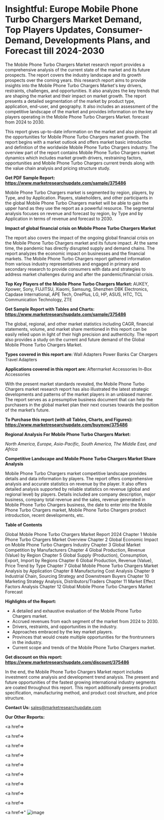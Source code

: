 # Insightful: Europe Mobile Phone Turbo Chargers Market Demand, Top Players Updates, Consumer-Demand, Developments Plans, and Forecast till 2024-2030

The Mobile Phone Turbo Chargers Market research report provides a comprehensive analysis of the current state of the market and its future prospects. The report covers the industry landscape and its growth prospects over the coming years. this research report aims to provide insights into the Mobile Phone Turbo Chargers Market's key drivers, restraints, challenges, and opportunities. It also analyzes the key trends that are shaping the market and their impact on market growth. The report presents a detailed segmentation of the market by product type, application, end-user, and geography. It also includes an assessment of the competitive landscape of the market and provides information on the key players operating in the Mobile Phone Turbo Chargers Market. forecast from 2024 to 2030.

This report gives up-to-date information on the market and also pinpoint all the opportunities for Mobile Phone Turbo Chargers market growth. The report begins with a market outlook and offers market basic introduction and definition of the worldwide Mobile Phone Turbo Chargers industry. The overview part of the report contains Mobile Phone Turbo Chargers market dynamics which includes market growth drivers, restraining factors, opportunities and Mobile Phone Turbo Chargers current trends along with the value chain analysis and pricing structure study.

<strong><b>Get PDF Sample Report: <a href=https://www.marketresearchupdate.com/sample/375486>https://www.marketresearchupdate.com/sample/375486</a></b></strong>

Mobile Phone Turbo Chargers market is segmented by region, players, by Type, and by Application. Players, stakeholders, and other participants in the global Mobile Phone Turbo Chargers market will be able to gain the upper hand as they use the report as a powerful resource. The segmental analysis focuses on revenue and forecast by region, by Type and by Application in terms of revenue and forecast to 2030.

<strong><b>Impact of global financial crisis on Mobile Phone Turbo Chargers Market</b></strong>

The report also covers the impact of the ongoing global financial crisis on the Mobile Phone Turbo Chargers market and its future impact. At the same time, the pandemic has directly disrupted supply and demand chains. The report analyzes the economic impact on businesses and the financial markets. The Mobile Phone Turbo Chargers report gathered information from various industry representatives and engaged in primary and secondary research to provide consumers with data and strategies to address market challenges during and after the pandemic/financial crisis.

<strong><b>Top Key Players of the Mobile Phone Turbo Chargers Market:
</b></strong>AUKEY, Xpower, Sony, FUJITSU, Xiaomi, Samsung, Shenzhen DBK Electronics, Capdase International, APE Tech, OnePlus, LG, HP, ASUS, HTC, TCL Communication Technology, ZTE<strong><b>
</b></strong>

<strong><b>Get Sample Report with Tables and Charts: <a href=https://www.marketresearchupdate.com/sample/375486>https://www.marketresearchupdate.com/sample/375486</a></b></strong>

The global, regional, and other market statistics including CAGR, financial statements, volume, and market share mentioned in this report can be easily relied upon in light of their high precision and authenticity. The report also provides a study on the current and future demand of the Global Mobile Phone Turbo Chargers Market.

<strong><b>Types covered in this report are:
</b></strong>Wall Adapters
Power Banks
Car Chargers
Travel Adapters<strong><b>
</b></strong>

<strong><b>Applications covered in this report are:
</b></strong>Aftermarket Accessories
In-Box Accessories<strong><b>
</b></strong>

With the present market standards revealed, the Mobile Phone Turbo Chargers market research report has also illustrated the latest strategic developments and patterns of the market players in an unbiased manner. The report serves as a presumptive business document that can help the purchasers in the global market plan their next courses towards the position of the market’s future.

<strong><b>To Purchase this report (with all Tables, Charts, and Figures): <a href=https://www.marketresearchupdate.com/buynow/375486>https://www.marketresearchupdate.com/buynow/375486</a></b></strong>

<strong><b>Regional Analysis For Mobile Phone Turbo Chargers Market:</b></strong>

<em><i>North America, Europe, Asia-Pacific, South America, The Middle East, and Africa</i></em>

<strong><b>Competitive Landscape and Mobile Phone Turbo Chargers Market Share Analysis</b></strong>

Mobile Phone Turbo Chargers market competitive landscape provides details and data information by players. The report offers comprehensive analysis and accurate statistics on revenue by the player. It also offers detailed analysis supported by reliable statistics on revenue (global and regional level) by players. Details included are company description, major business, company total revenue and the sales, revenue generated in Mobile Phone Turbo Chargers business, the date to enter into the Mobile Phone Turbo Chargers market, Mobile Phone Turbo Chargers product introduction, recent developments, etc.

<strong><b>Table of Contents</b></strong>

Global Mobile Phone Turbo Chargers Market Report 2024
Chapter 1 Mobile Phone Turbo Chargers Market Overview
Chapter 2 Global Economic Impact on Mobile Phone Turbo Chargers Industry
Chapter 3 Global Market Competition by Manufacturers
Chapter 4 Global Production, Revenue (Value) by Region
Chapter 5 Global Supply (Production), Consumption, Export, Import by Regions
Chapter 6 Global Production, Revenue (Value), Price Trend by Type
Chapter 7 Global Mobile Phone Turbo Chargers Market Analysis by Application
Chapter 8 Manufacturing Cost Analysis
Chapter 9 Industrial Chain, Sourcing Strategy and Downstream Buyers
Chapter 10 Marketing Strategy Analysis, Distributors/Traders
Chapter 11 Market Effect Factors Analysis
Chapter 12 Global Mobile Phone Turbo Chargers Market Forecast

<strong><b>Highlights of the Report:</b></strong>

- A detailed and exhaustive evaluation of the Mobile Phone Turbo Chargers market.
- Accrued revenues from each segment of the market from 2024 to 2030.
- Drivers, restraints, and opportunities in the industry.
- Approaches embraced by the key market players.
- Provinces that would create multiple opportunities for the frontrunners in the industry.
- Current scope and trends of the Mobile Phone Turbo Chargers market.

<strong><b>Get discount on this report: <a href=https://www.marketresearchupdate.com/discount/375486>https://www.marketresearchupdate.com/discount/375486</a></b></strong>

In the end, the Mobile Phone Turbo Chargers Market report includes investment come analysis and development trend analysis. The present and future opportunities of the fastest growing international industry segments are coated throughout this report. This report additionally presents product specification, manufacturing method, and product cost structure, and price structure.

<strong><b>Contact Us:
</b></strong>sales@marketresearchupdate.com

<strong>Our Other Reports:</strong>

<a href=></a>

<a href=></a>

<a href=></a>

<a href=></a>

<a href=></a>

<a href=></a>

<a href=></a>

<a href=></a>

<a href=></a>

<a href=></a>"
![image](https://github.com/Gayatrikarjule/Market-Analysis-360/assets/97346546/eb62975a-68b1-4be8-ae33-7fbd52abeacf)
